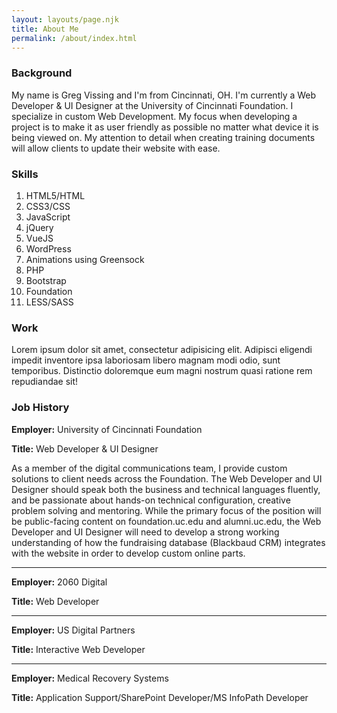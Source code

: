 ```yaml
---
layout: layouts/page.njk
title: About Me
permalink: /about/index.html
---
```

### Background

My name is Greg Vissing and I'm from Cincinnati, OH. I'm currently a Web Developer & UI Designer at the University of Cincinnati Foundation. I specialize in custom Web Development. My focus when developing a project is to make it as user friendly as possible no matter what device it is being viewed on. My attention to detail when creating training documents will allow clients to update their website with ease.

### Skills

1. HTML5/HTML
2. CSS3/CSS
3. JavaScript
4. jQuery
5. VueJS
6. WordPress
7. Animations using Greensock
8. PHP
9. Bootstrap
10. Foundation
11. LESS/SASS

### Work

Lorem ipsum dolor sit amet, consectetur adipisicing elit. Adipisci eligendi impedit inventore ipsa laboriosam libero magnam modi odio, sunt temporibus. Distinctio doloremque eum magni nostrum quasi ratione rem repudiandae sit!

### Job History

**Employer:** University of Cincinnati Foundation

**Title:** Web Developer & UI Designer

As a member of the digital communications team, I provide custom solutions to client needs across the Foundation. The Web Developer and UI Designer should speak both the business and technical languages fluently, and be passionate about hands-on technical configuration, creative problem solving and mentoring. While the primary focus of the position will be public-facing content on foundation.uc.edu and alumni.uc.edu, the Web Developer and UI Designer will need to develop a strong working understanding of how the fundraising database (Blackbaud CRM) integrates with the website in order to develop custom online parts.

- - -

**Employer:** 2060 Digital

**Title:** Web Developer

- - -

**Employer:** US Digital Partners

**Title:** Interactive Web Developer

- - -

**Employer:** Medical Recovery Systems

**Title:** Application Support/SharePoint Developer/MS InfoPath Developer